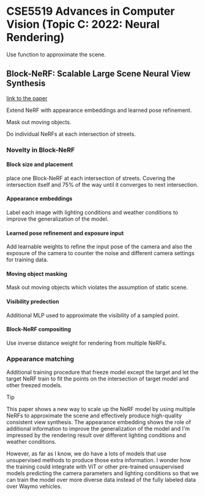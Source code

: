 # CSE5519 Advances in Computer Vision (Topic C: 2022: Neural Rendering)

Use function to approximate the scene.

## Block-NeRF: Scalable Large Scene Neural View Synthesis

[link to the paper](https://openaccess.thecvf.com/content/CVPR2022/papers/Tancik_Block-NeRF_Scalable_Large_Scene_Neural_View_Synthesis_CVPR_2022_paper.pdf)

Extend NeRF with appearance embeddings and learned pose refinement.

Mask out moving objects.

Do individual NeRFs at each intersection of streets.

### Novelty in Block-NeRF

#### Block size and placement

place one Block-NeRF at each intersection of streets. Covering the intersection itself and 75% of the way until it converges to next intersection.

#### Appearance embeddings

Label each image with lighting conditions and weather conditions to improve the generalization of the model.

#### Learned pose refinement and exposure input

Add learnable weights to refine the input pose of the camera and also the exposure of the camera to counter the noise and different camera settings for training data.

#### Moving object masking

Mask out moving objects which violates the assumption of static scene.

#### Visibility predection

Additional MLP used to approximate the visibility of a sampled point.

#### Block-NeRF compositing

Use inverse distance weight for rendering from multiple NeRFs.

### Appearance matching

Additional training procedure that freeze model except the target and let the target NeRF train to fit the points on the intersection of target model and other freezed models.

> [!TIP]
>
> This paper shows a new way to scale up the NeRF model by using multiple NeRFs to approximate the scene and effectively produce high-quality consistent view synthesis. The appearance embedding shows the role of additional information to improve the generalization of the model and I'm impressed by the rendering result over different lighting conditions and weather conditions.
>
> However, as far as I know, we do have a lots of models that use unsupervised methods to produce those extra information. I wonder how the training could integrate with ViT or other pre-trained unsupervised models predicting the camera parameters and lighting conditions so that we can train the model over more diverse data instead of the fully labeled data over Waymo vehicles.
